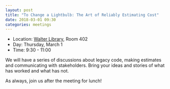 ```yaml
---
layout: post
title: "To Change a Lightbulb: The Art of Reliably Estimating Cost"
date: 2018-03-01 09:30
categories: meetings
---
```


- Location: [Walter Library](http://campusmaps.umn.edu/tc/map.php?building=042), Room 402
- Day: Thursday, March 1
- Time: 9:30 - 11:00

We will have a series of discussions about legacy code, making estimates and communicating with stakeholders. 
Bring your ideas and stories of what has worked and what has not.

As always, join us after the meeting for lunch!
